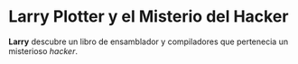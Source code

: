 # Larry Plotter y el Misterio del Hacker

**Larry** descubre un libro de ensamblador y compiladores que pertenecia un misterioso *hacker*.
